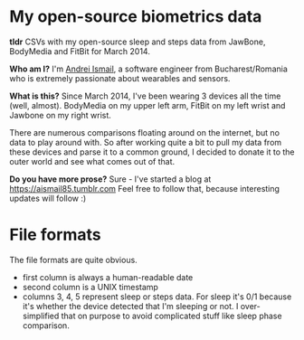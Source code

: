 My open-source biometrics data
==============================

__tldr__ CSVs with my open-source sleep and steps data from JawBone, BodyMedia and FitBit for
March 2014.

__Who am I?__ I'm [Andrei Ismail](https://twitter.com/aismail85), a software engineer from
Bucharest/Romania who is extremely passionate about wearables and sensors.

__What is this?__ Since March 2014, I\'ve been wearing 3 devices all the time (well, almost).
BodyMedia on my upper left arm, FitBit on my left wrist and Jawbone on my right wrist.

There are numerous comparisons floating around on the internet, but no data to play around
with. So after working quite a bit to pull my data from these devices and parse it to a
common ground, I decided to donate it to the outer world and see what comes out of that.

__Do you have more prose?__ Sure - I've started a blog at https://aismail85.tumblr.com
Feel free to follow that, because interesting updates will follow :)

File formats
============
The file formats are quite obvious.

* first column is always a human-readable date
* second column is a UNIX timestamp
* columns 3, 4, 5 represent sleep or steps data. For sleep it's 0/1 because it\'s whether the device detected that I\'m sleeping or not. I over-simplified that on purpose to avoid complicated stuff like sleep phase comparison.
